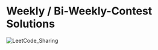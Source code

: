 # Weekly / Bi-Weekly-Contest Solutions

![LeetCode_Sharing](https://user-images.githubusercontent.com/77480735/104814961-b222c200-5837-11eb-8fe6-f9214b3c07e7.png)
